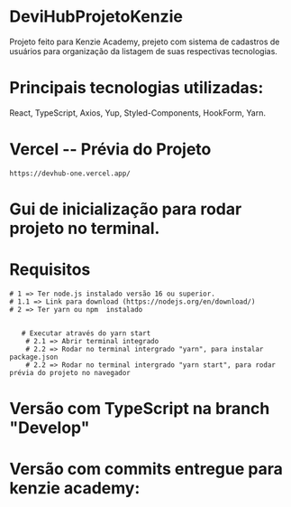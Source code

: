 # DeviHubProjetoKenzie
Projeto feito para Kenzie Academy, prejeto com sistema de cadastros de usuários para organização da listagem de suas respectivas tecnologias.

# Principais tecnologias utilizadas: 
React, TypeScript, Axios, Yup, Styled-Components, HookForm, Yarn.

# Vercel -- Prévia do Projeto
    https://devhub-one.vercel.app/

# Gui de inicialização para rodar projeto no terminal.

# Requisitos
    # 1 => Ter node.js instalado versão 16 ou superior.
    # 1.1 => Link para download (https://nodejs.org/en/download/)
    # 2 => Ter yarn ou npm  instalado


       # Executar através do yarn start
        # 2.1 => Abrir terminal integrado
        # 2.2 => Rodar no terminal intergrado "yarn", para instalar package.json
        # 2.2 => Rodar no terminal intergrado "yarn start", para rodar prévia do projeto no navegador

# Versão com TypeScript na branch "Develop"
# Versão com commits entregue para kenzie academy:


